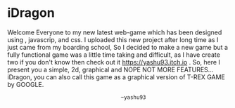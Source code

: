 # iDragon

Welcome Everyone to my new latest web-game which has been designed using <html>, javascrip, and css.
I uploaded this new project after long time as I just came from my boarding school, So I decided to make a new game but a fully functional game was a little time taking and difficult, as I have create two if you don't know then check out it https://yashu93.itch.io .
So, here I present you a simple, 2d, graphical and NOPE NOT MORE FEATURES...
iDragon, you can also call this game as a graphical version of T-REX GAME by GOOGLE.


                                        ~yashu93
